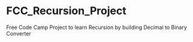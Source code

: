 # FCC_Recursion_Project
 Free Code Camp Project to learn Recursion by building Decimal to Binary Converter
